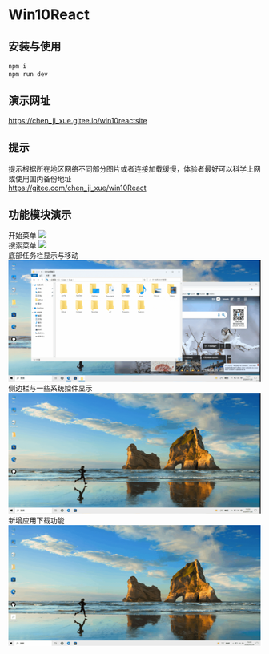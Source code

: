 # Win10React
## 安装与使用
```
npm i 
npm run dev
```
## 演示网址
<https://chen_ji_xue.gitee.io/win10reactsite>
## 提示
提示根据所在地区网络不同部分图片或者连接加载缓慢，体验者最好可以科学上网或使用国内备份地址  
<https://gitee.com/chen_ji_xue/win10React>
## 功能模块演示
开始菜单
![](./doc/example1.gif)  
搜索菜单
![](./doc/example2.gif)  
底部任务栏显示与移动
![](./doc/example3.gif)  
侧边栏与一些系统控件显示
![](./doc/example4.gif)  
新增应用下载功能
![](./doc/example5.gif)  